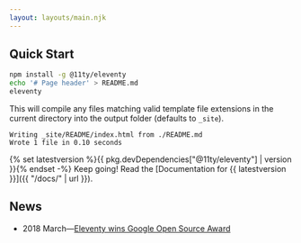 ```yaml
---
layout: layouts/main.njk
---
```


## Quick Start

``` bash
npm install -g @11ty/eleventy
echo '# Page header' > README.md
eleventy
```

This will compile any files matching valid template file extensions in the current directory into the output folder (defaults to `_site`).

``` text
Writing _site/README/index.html from ./README.md
Wrote 1 file in 0.10 seconds
```

{% set latestversion %}{{ pkg.devDependencies["@11ty/eleventy"] | version }}{% endset -%}
Keep going! Read the [Documentation for {{ latestversion }}]({{ "/docs/" | url }}).

## News

* 2018 March—<a href="https://www.zachleat.com/web/eleventy-google-award/">Eleventy wins Google Open Source Award</a>

